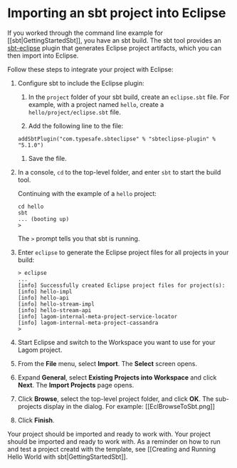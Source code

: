 # Importing an sbt project into Eclipse

If you worked through the command line example for [[sbt|GettingStartedSbt]], you have an sbt build. The sbt tool provides an [sbt-eclipse](https://github.com/typesafehub/sbteclipse) plugin that generates Eclipse project artifacts, which you can then import into Eclipse.

Follow these steps to integrate your project with Eclipse:

1. Configure sbt to include the Eclipse plugin:
    
    1. In the `project` folder of your sbt build, create an `eclipse.sbt` file. For example, with a project named `hello`, create a `hello/project/eclipse.sbt` file. 
    
    1. Add the following line to the file:
    ```
    addSbtPlugin("com.typesafe.sbteclipse" % "sbteclipse-plugin" % "5.1.0")
    ```
    1. Save the file. 
    
1. In a console, `cd` to the top-level folder, and enter `sbt` to start the build tool.

    Continuing with the example of a `hello` project: 

    ```
    cd hello
    sbt
    ... (booting up)
    >
    ```
    The `>` prompt tells you that sbt is running.

1. Enter `eclipse` to generate the Eclipse project files for all projects in your build:

    ```
    > eclipse
    ...
    [info] Successfully created Eclipse project files for project(s):
    [info] hello-impl
    [info] hello-api
    [info] hello-stream-impl
    [info] hello-stream-api
    [info] lagom-internal-meta-project-service-locator
    [info] lagom-internal-meta-project-cassandra
    >
    ```

1. Start Eclipse and switch to the Workspace you want to use for your Lagom project.

1. From the **File** menu, select **Import**.
   The **Select** screen opens. 

1. Expand **General**, select **Existing Projects into Workspace** and click **Next**.
   The **Import Projects** page opens.
   
1. Click **Browse**, select the top-level project folder, and click **OK**.
    The sub-projects display in the dialog. For example:
    [[EclBrowseToSbt.png]]
1. Click **Finish**.

Your project should be imported and ready to work with. Your project should be imported and ready to work with. As a reminder on how to run and test a project creatd with the template, see [[Creating and Running Hello World with sbt|GettingStartedSbt]].